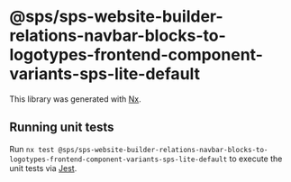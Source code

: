 # @sps/sps-website-builder-relations-navbar-blocks-to-logotypes-frontend-component-variants-sps-lite-default

This library was generated with [Nx](https://nx.dev).

## Running unit tests

Run `nx test @sps/sps-website-builder-relations-navbar-blocks-to-logotypes-frontend-component-variants-sps-lite-default` to execute the unit tests via [Jest](https://jestjs.io).
